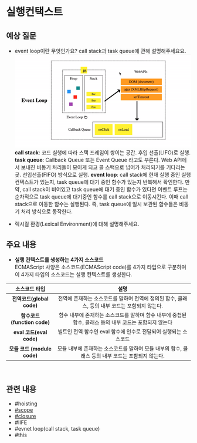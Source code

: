 # 실행컨택스트

## 예상 질문

- event loop이란 무엇인가요? call stack과 task queue에 관해 설명해주세요요.
  ![이벤트루프](./../../assets/eventLoop.gif)
  **call stack**: 코드 실행에 따라 스택 프레임이 쌓이는 공간. 후입 선출(LIFO)로 실행.
  **task queue**: Callback Queue 또는 Event Queue 라고도 부른다. Web API에서 보내진 비동기 처리들이 모이게 되고 콜 스택으로 넘어가 처리되기를 기다리는 곳. 선입선출(FIFO) 방식으로 실행.
  **event loop**: call stack에 현재 실행 중인 실행 컨텍스트가 있는지, task queue에 대기 중인 함수가 있는지 반복해서 확인한다. 만약, call stack이 비어있고 task queue에 대기 중인 함수가 있다면 이벤트 루프는 순차적으로 task queue에 대기중인 함수를 call stack으로 이동시킨다. 이때 call stack으로 이동한 함수는 실행된다. 즉, task queue에 일시 보관된 함수들은 비동기 처리 방식으로 동작한다.

- 렉시컬 환경(Lexical Environment)에 대해 설명해주세요.

## 주요 내용

- **실행 컨텍스트를 생성하는 4가지 소스코드**
  </br>
  ECMAScript 사양은 소스코드(ECMAScript code)를 4가지 타입으로 구분하며 이 4가지 타입의 소스코드는 실행 컨텍스트를 생성한다.
  </br>

|        소스코드 타입         |                                                  설명                                                   |
| :--------------------------: | :-----------------------------------------------------------------------------------------------------: |
|  **전역코드(global code)**   |     전역에 존재하는 소스코드를 말하며 전역에 정의된 함수, 클래스, 등의 내부 코드는 포함되지 않는다.     |
| **함수코드 (function code)** | 함수 내부에 존재하는 소스코드를 말하며 함수 내부에 중첩된 함수, 클래스 등의 내부 코드는 포함되지 않는다 |
|   **eval 코드(eval code)**   |                    빌트인 전역 함수인 eval 함수에 인수로 전달되어 실행되는 소스코드                     |
| **모듈 코드 (module code)**  |    모듈 내부에 존재하는 소스코드를 말하며 모듈 내부의 함수, 클래스 등의 내부 코드는 포함되지 않는다.    |

 </br>
 
## 관련 내용

- #hoisting
- [#scope](./scope.md)
- [#closure](./closure.md)
- #IIFE
- #evnet loop(call stack, task queue)
- #this
